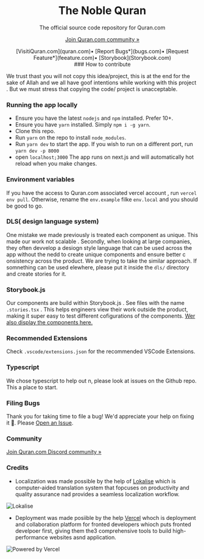 <h1 align="center">The Noble Quran</h1>

<p align="center">
    The official source code repository for Quran.com
    <br />
<p align="center">
<a href="https://discord.gg/SpEeJ5bWEQ">Join Quran.com community »</a>
</br>

<p align="center">
[VisitiQuran.com](quran.com)• 
  [Report Bugs*](bugs.com)• 
  [Request Feature*](feeature.com)• 
  [Storybook](Storybook.com)
</br>
### How to contribute

We trust thast you will not copy this idea/project, this is at the end for the sake of Allah and we all have goof intentions while working with this project . But we must stress that copying the code/ project is unacceptable.

### Running the app locally

- Ensure you have the latest `nodejs` and `npm` installed. Prefer 10+. 
- Ensure you have `yarn` installed. Simply `npm i -g yarn`.
- Clone this repo.
- Run `yarn` on the repo to install `node_modules`.
- Run `yarn dev` to start the app. If you wish to run on a different port, run `yarn dev -p 8000`
- open `localhost;3000`
The app runs on next.js and will automatically hot  reload when you make changes.

### Environment variables
If you have the access to Quran.com associated vercel account , run `vercel env pull`. Otherwise, rename the `env.example` filke `env.local` and you should be good to go.

### DLS( design language system)
One mistake we made previously is treated each component as unique. This made our work not scalable . Secondly, when looking at large companies, they often devvelop a desiogn style language that can be used across the app without the nedd to create unique components and ensure better c onsistency across the product. We are trying to take the similar approach. If somnething can be used elewhere, please put it inside the `dls/` directory and create stories for it.

### Storybook.js
Our components are build within Storybook.js . See files with the name `.stories.tsx` . This helps engineers view their work outside the product, making it super easy to test different cofigurations of the components.
[Wer also display the components here.](Google.com)

### Recommended Extensions
Check `.vscode/extensions.json` for the recommended VSCode Extensions.

### Typescript
We chose typescript to help out n, please look at issues on the Github repo. This a place to start.

### Filing Bugs
Thank you for taking time to file a bug! We'd appreciate your help on fixing it 🙏. Please [Open an Issue](Google.com).

### Community
[Join Quran.com Discord community »](Google.com)

### Credits
- Localization was made possible by the help of [Lokalise](Lokalise.com) which is computer-aided translation system that fopcuses on productivity and quality assurance nad provides a seamless localization workflow.

![Lokalise](https://user-images.githubusercontent.com/15169499/139687128-15ed6189-6be2-44bf-9173-75cce317d546.png)

- Deployment was made posiible by the help [Vercel](Vercel.com) whoch is deployment and collaboration platform for fronted developers whioch puts fronted develpoer first, giving them the3 comprehensive tools to build high-performance websites asnd application.

![Powered by Vercel](https://user-images.githubusercontent.com/15169499/147745340-b7e84819-d1b0-4399-87a0-d5276ba21bca.png)
